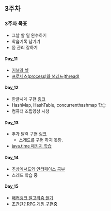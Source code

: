 ## 3주차

### 3주차 목표

- 그날 할 일 완수하기
- 학습기록 남기기
- 몸 관리 잘하기

#### Day_11

- [커널과 쉘](https://bold-antimatter-94b.notion.site/8e79ec58d5e74aaeb52afc155c12e124)
- [프로세스(process)와 쓰레드(thread)](https://bold-antimatter-94b.notion.site/process-thread-06b5e7f8c7f040a7b9b74653e01b6bde)


#### Day_12

- 한글시계 구현 [링크](https://github.com/nohriter/hangul-clock)
- HashMap, HashTable, concurrenthashmap 학습
- 컴퓨터 조립영상 시청

#### Day_13

- 추가 달력 구현 [링크](https://github.com/nohriter/hangul-clock)
    - 스레드를 구현 하지 못함.
- [java.time 패키지 학습](https://bold-antimatter-94b.notion.site/Java-8-eff721fa8cc747688a7a952ac0c857d8)

#### Day_14

- [추상메서드와 인터페이스 공부](https://bold-antimatter-94b.notion.site/e747b24a96fa4440ba6692e492262bdc)
- 스레드 학습 중

#### Day_15

- [해커랭크 알고리즘 풀기](https://github.com/nohriter/Algorithm/tree/main/src/hackerrank)
- [초간단? RPG 게임 구현중](https://github.com/nohriter/Hard-RPG)
